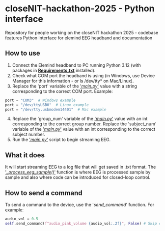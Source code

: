 # closeNIT-hackathon-2025 - Python interface
Repository for people working on the closeNIT hackathon 2025 - codebase features Python interface for elemind EEG headband and documentation

## How to use
1. Connect the Elemind headband to PC running Python 3.12 (with packages in **[Requirements.txt](./Requirements.txt)** installed).
2. Check what COM port the headband is using (in Windows, use Device Manager for this information - or ls /dev/tty* on Mac/Linux).
3. Replace the 'port' variable of the ['*main.py*'](./main.py) value with a string corresponding to the correct COM port. Example:
```python
port = "COM3"  # Windows example
port = "/dev/ttyUSB0"  # Linux example
port = "/dev/tty.usbmodem14401"  # Mac example
```
4. Replace the 'group_num' variable of the ['*main.py*'](./main.py) value with an int corresponding to the correct group number. Replace the 'subject_num' variable of the ['*main.py*'](./main.py) value with an int corresponding to the correct subject number.
5. Run the ['*main.py*'](./main.py) script to begin streaming EEG.

## What it does
It will start streaming EEG to a log file that will get saved in .txt format. The ['*_process_eeg_sample()*'](./main.py) function is where EEG is processed sample by sample and also where code can be introduced for closed-loop control.

## How to send a command
To send a command to the device, use the '*send_command*' function. For example:
```python
audio_vol = 0.5
self.send_command(f"audio_pink_volume {audio_vol:.2f}", False) # Skip command-window print for speed
```
